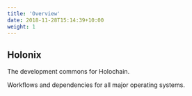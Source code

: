 ```yaml
---
title: 'Overview'
date: 2018-11-28T15:14:39+10:00
weight: 1
---
```


## Holonix

The development commons for Holochain.

Workflows and dependencies for all major operating systems.
